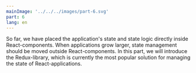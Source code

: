 ```yaml
---
mainImage: '../../../images/part-6.svg'
part: 6
lang: en
---
```


<div class="intro">

So far, we have placed the application's state and state logic directly inside React-components. When applications grow larger, state management should be moved outside React-components. In this part, we will introduce the Redux-library, which is currently the most popular solution for managing the state of React-applications. 

</div>
